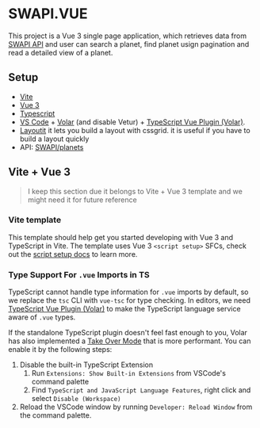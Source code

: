 # SWAPI.VUE

This project is a Vue 3 single page application, which retrieves data from [SWAPI API](https://swapi.dev/documentation) and user can search a planet, find planet usign pagination and read a detailed view of a planet.

## Setup

- [Vite](https://vitejs.dev/)
- [Vue 3](https://vuejs.org/)
- [Typescript](https://www.typescriptlang.org/)
- [VS Code](https://code.visualstudio.com/) + [Volar](https://marketplace.visualstudio.com/items?itemName=Vue.volar) (and disable Vetur) + [TypeScript Vue Plugin (Volar)](https://marketplace.visualstudio.com/items?itemName=Vue.vscode-typescript-vue-plugin).
- [Layoutit](https://grid.layoutit.com/) it lets you build a layout with cssgrid. it is useful if you have to build a layout quickly
- API: [SWAPI/planets](https://swapi.dev/api/planets)

## Vite + Vue 3

> I keep this section due it belongs to Vite + Vue 3 template and we might need it for future reference

### Vite template

This template should help get you started developing with Vue 3 and TypeScript in Vite. The template uses Vue 3 `<script setup>` SFCs, check out the [script setup docs](https://v3.vuejs.org/api/sfc-script-setup.html#sfc-script-setup) to learn more.

### Type Support For `.vue` Imports in TS

TypeScript cannot handle type information for `.vue` imports by default, so we replace the `tsc` CLI with `vue-tsc` for type checking. In editors, we need [TypeScript Vue Plugin (Volar)](https://marketplace.visualstudio.com/items?itemName=Vue.vscode-typescript-vue-plugin) to make the TypeScript language service aware of `.vue` types.

If the standalone TypeScript plugin doesn't feel fast enough to you, Volar has also implemented a [Take Over Mode](https://github.com/johnsoncodehk/volar/discussions/471#discussioncomment-1361669) that is more performant. You can enable it by the following steps:

1. Disable the built-in TypeScript Extension
   1. Run `Extensions: Show Built-in Extensions` from VSCode's command palette
   2. Find `TypeScript and JavaScript Language Features`, right click and select `Disable (Workspace)`
2. Reload the VSCode window by running `Developer: Reload Window` from the command palette.
